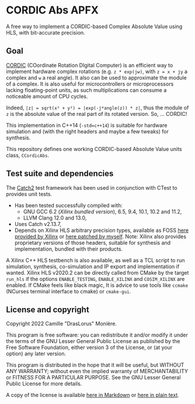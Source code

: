 # CORDIC Abs APFX

A free way to implement a CORDIC-based Complex Absolute Value using HLS, with bit-accurate precision.

## Goal

[CORDIC](https://en.wikipedia.org/wiki/CORDIC) (COordinate Rotation DIgital Computer) is an efficient way to implement hardware complex rotations (e.g. `z * exp(jw)`, with `z = x + jy` a complex and `w` a real angle). It also can be used to approximate the module of a complex. It is also useful for microcontrollers or microprocessors lacking floating-point units, as such multiplications can consume a noticeable amount of CPU cycles.

Indeed, `|z| = sqrt(x² + y²) = |exp(-j*angle(z)) * z|`, thus the module of `z` is the absolute value of the real part of its rotated version. So, ... CORDIC!

This implementation in C++14 (`-std=c++14`) is suitable for hardware simulation and (with the right headers and maybe a few tweaks) for synthesis.

This repository defines one working CORDIC-based Absolute Value units class, `CCordicAbs`.

## Test suite and dependencies

The [Catch2](https://github.com/catchorg/Catch) test framework has been used in conjunction with CTest to provides unit tests.

- Has been tested successfully compiled with:
  - GNU GCC 6.2 (*Xilinx bundled version*), 6.5, 9.4, 10.1, 10.2 and 11.2,
  - LLVM Clang 12.0 and 13.0,
- Uses Catch v2.13.7,
- Depends on Xilinx HLS arbitrary precision types, available as FOSS [here provided by Xilinx](https://github.com/Xilinx/HLS_arbitrary_Precision_Types) or [here patched by myself](https://github.com/DrasLorus/HLS_arbitrary_Precision_Types). Note: Xilinx also provides proprietary versions of those headers, suitable for synthesis and implementation, bundled with their products.

A Xilinx C++ HLS testbench is also available, as well as a TCL script to run simulation, synthesis, co-simulation and IP export and implementation if wanted. Xilinx HLS v2020.2 can be directly called from CMake by the target `run_hls` if the options `ENABLE_TESTING`, `ENABLE_XILINX` and `COSIM_XILINX` are enabled. If CMake feels like black magic, It is advice to use tools like `ccmake` (NCurses terminal interface to cmake) or `cmake-gui`.

## License and copyright

Copyright 2022 Camille "DrasLorus" Monière.

This program is free software: you can redistribute it and/or modify it under the terms of the GNU
Lesser General Public License as published by the Free Software Foundation, either version 3 of
the License, or (at your option) any later version.

This program is distributed in the hope that it will be useful, but WITHOUT ANY WARRANTY; without
even the implied warranty of MERCHANTABILITY or FITNESS FOR A PARTICULAR PURPOSE. See the GNU
Lesser General Public License for more details.

A copy of the license is available [here in Markdown](lgpl-3.0.md) or [here in plain text](LICENSE).

